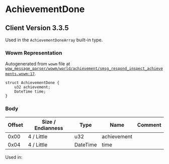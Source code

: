 # AchievementDone

## Client Version 3.3.5

Used in the `AchievementDoneArray` built-in type.

### Wowm Representation

Autogenerated from `wowm` file at [`wow_message_parser/wowm/world/achievement/smsg_respond_inspect_achievements.wowm:17`](https://github.com/gtker/wow_messages/tree/main/wow_message_parser/wowm/world/achievement/smsg_respond_inspect_achievements.wowm#L17).
```rust,ignore
struct AchievementDone {
    u32 achievement;
    DateTime time;
}
```
### Body

| Offset | Size / Endianness | Type | Name | Comment |
| ------ | ----------------- | ---- | ---- | ------- |
| 0x00 | 4 / Little | u32 | achievement |  |
| 0x04 | 4 / Little | DateTime | time |  |


Used in:

